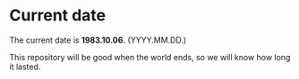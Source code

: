 # Current date

The current date is **1983.10.06.** (YYYY.MM.DD.)

This repository will be good when the world ends, so we will know how long it lasted.